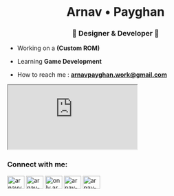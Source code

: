 
<h1 align="center">Arnav • Payghan</h1>
<h3 align="center">🎍 Designer & Developer 🎍</h3>

-  Working on a **(Custom ROM)**

-  Learning **Game Development**

-  How to reach me : **arnavpayghan.work@gmail.com**

<iframe src="https://images-wixmp-ed30a86b8c4ca887773594c2.wixmp.com/f/7a2d3816-66fc-444a-b22a-81f3a67838af/deo182h-4d8f64bf-0b0c-4f9b-8d13-a57c8d144ce1.gif?token=eyJ0eXAiOiJKV1QiLCJhbGciOiJIUzI1NiJ9.eyJzdWIiOiJ1cm46YXBwOjdlMGQxODg5ODIyNjQzNzNhNWYwZDQxNWVhMGQyNmUwIiwiaXNzIjoidXJuOmFwcDo3ZTBkMTg4OTgyMjY0MzczYTVmMGQ0MTVlYTBkMjZlMCIsIm9iaiI6W1t7InBhdGgiOiJcL2ZcLzdhMmQzODE2LTY2ZmMtNDQ0YS1iMjJhLTgxZjNhNjc4MzhhZlwvZGVvMTgyaC00ZDhmNjRiZi0wYjBjLTRmOWItOGQxMy1hNTdjOGQxNDRjZTEuZ2lmIn1dXSwiYXVkIjpbInVybjpzZXJ2aWNlOmZpbGUuZG93bmxvYWQiXX0.kplGovV3iIhR_A57G9pi3PocT73O4TNsf07CUHPoPAk"></iframe>

<h3 align="left">Connect with me:</h3>
<p align="left">
<a href="https://twitter.com/arnavvv__" target="blank"><img align="center" src="https://raw.githubusercontent.com/rahuldkjain/github-profile-readme-generator/master/src/images/icons/Social/twitter.svg" alt="arnavvv__" height="30" width="40" /></a>
<a href="https://linkedin.com/in/arnav-payghan-8660a925b" target="blank"><img align="center" src="https://raw.githubusercontent.com/rahuldkjain/github-profile-readme-generator/master/src/images/icons/Social/linked-in-alt.svg" alt="arnav-payghan-8660a925b" height="30" width="40" /></a>
<a href="https://instagram.com/only.arnavvv" target="blank"><img align="center" src="https://raw.githubusercontent.com/rahuldkjain/github-profile-readme-generator/master/src/images/icons/Social/instagram.svg" alt="only.arnavvv" height="30" width="40" /></a>
<a href="https://dribbble.com/arnav-payghan" target="blank"><img align="center" src="https://raw.githubusercontent.com/rahuldkjain/github-profile-readme-generator/master/src/images/icons/Social/dribbble.svg" alt="arnav-payghan" height="30" width="40" /></a>
<a href="https://www.behance.net/arnav-payghan" target="blank"><img align="center" src="https://raw.githubusercontent.com/rahuldkjain/github-profile-readme-generator/master/src/images/icons/Social/behance.svg" alt="arnav-payghan" height="30" width="40" /></a>
</p>


